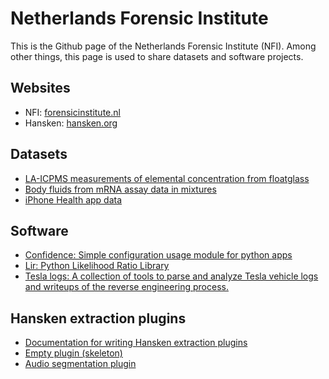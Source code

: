 # Netherlands Forensic Institute

This is the Github page of the Netherlands Forensic Institute (NFI).
Among other things, this page is used to share datasets and software projects.

## Websites
+ NFI: [forensicinstitute.nl](https://forensicinstitute.nl)
+ Hansken: [hansken.org](https://hansken.org)

## Datasets
+ [LA-ICPMS measurements of elemental concentration from floatglass](https://github.com/NetherlandsForensicInstitute/elemental_composition_glass)
+ [Body fluids from mRNA assay data in mixtures](https://github.com/NetherlandsForensicInstitute/body_fluids_mRNA)
+ [iPhone Health app data](https://github.com/NetherlandsForensicInstitute/iphone-health-app-data)

## Software
+ [Confidence: Simple configuration usage module for python apps](https://github.com/NetherlandsForensicInstitute/confidence)
+ [Lir: Python Likelihood Ratio Library](https://github.com/NetherlandsForensicInstitute/lir)
+ [Tesla logs: A collection of tools to parse and analyze Tesla vehicle logs and writeups of the reverse engineering process.](https://github.com/NetherlandsForensicInstitute/teslalogs)

## Hansken extraction plugins
+ [Documentation for writing Hansken extraction plugins](https://netherlandsforensicinstitute.github.io/hansken-extraction-plugin-sdk-documentation/latest/)
+ [Empty plugin (skeleton)](https://github.com/NetherlandsForensicInstitute/hansken-extraction-plugin-skeleton-python)
+ [Audio segmentation plugin](https://github.com/netherlandsforensicinstitute/audio-segmentation)
